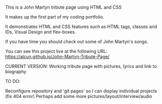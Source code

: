 This is a John Martyn tribute page using HTML and CSS

It makes up the first part of my coding portfolio.

It demonstrates HTML and CSS features such as HTML tags, classes and IDs, Visual Design and flex-boxes.

If you have time you should check out some of John Martyn's songs.

You can see this project live at the following URL:
https://alcun.github.io/John-Martyn-Tribute-Page/


CURRENT VERSION:
Working tribute page with pictures, lyrics and link to biography


TO DO:

Reconfigure repository and 'git pages' so I can display individual projects (fix 404 error)
Perhaps add some more pictures/layout/interview/audio
